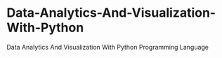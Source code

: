 # Data-Analytics-And-Visualization-With-Python
Data Analytics And Visualization With Python Programming Language
